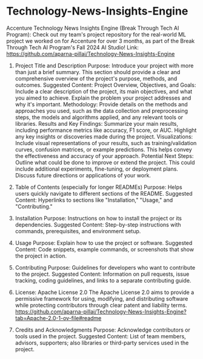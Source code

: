 # Technology-News-Insights-Engine

Accenture Technology News Insights Engine (Break Through Tech AI Program): Check out my team's project repository for the real-world ML project we worked on for Accenture for over 3 months, as part of the Break Through Tech AI Program's Fall 2024 AI Studio! 
Link: https://github.com/aparna-pillai/Technology-News-Insights-Engine 

1. Project Title and Description
Purpose: Introduce your project with more than just a brief summary. This section should provide a clear and comprehensive overview of the project's purpose, methods, and outcomes.
Suggested Content:
Project Overview, Objectives, and Goals:
Include a clear description of the project, its main objectives, and what you aimed to achieve. Explain the problem your project addresses and why it's important.
Methodology:
Provide details on the methods and approaches you used, such as the data collection and preprocessing steps, the models and algorithms applied, and any relevant tools or libraries.
Results and Key Findings:
Summarize your main results, including performance metrics like accuracy, F1 score, or AUC. Highlight any key insights or discoveries made during the project.
Visualizations:
Include visual representations of your results, such as training/validation curves, confusion matrices, or example predictions. This helps convey the effectiveness and accuracy of your approach.
Potential Next Steps:
Outline what could be done to improve or extend the project. This could include additional experiments, fine-tuning, or deployment plans. Discuss future directions or applications of your work.

2. Table of Contents (especially for longer READMEs)
Purpose: Helps users quickly navigate to different sections of the README.
Suggested Content: Hyperlinks to sections like "Installation," "Usage," and "Contributing."

3. Installation
Purpose: Instructions on how to install the project or its dependencies.
Suggested Content: Step-by-step instructions with commands, prerequisites, and environment setup.

4. Usage
Purpose: Explain how to use the project or software.
Suggested Content: Code snippets, example commands, or screenshots that show the project in action.

5. Contributing
Purpose: Guidelines for developers who want to contribute to the project.
Suggested Content: Information on pull requests, issue tracking, coding guidelines, and links to a separate contributing guide.

6. License: Apache License 2.0
The Apache License 2.0 aims to provide a permissive framework for using, modifying, and distributing software while protecting contributors through clear patent and liability terms.
https://github.com/aparna-pillai/Technology-News-Insights-Engine?tab=Apache-2.0-1-ov-file#readme 

8. Credits and Acknowledgments
Purpose: Acknowledge contributors or tools used in the project.
Suggested Content: List of team members, advisors, supporters; also libraries or third-party services used in the project.
